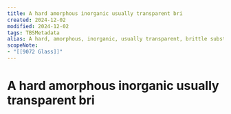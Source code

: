 ```yaml
---
title: A hard amorphous inorganic usually transparent bri
created: 2024-12-02
modified: 2024-12-02
tags: TBSMetadata
alias: A hard, amorphous, inorganic, usually transparent, brittle substance made by fusing silicates, sometimes borates and phosphates, with certain basic oxides and then rapidly cooling to prevent crystallization.
scopeNote:
- "[[9072 Glass]]"
---
```

# A hard amorphous inorganic usually transparent bri
